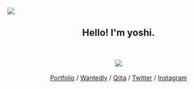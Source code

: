 <br />

![](https://github.com/yoshi1125hisa/yoshi1125hisa/blob/master/icon/facebook_cover_photo_2.png)

<h2 align="center">Hello! I'm yoshi.</h2>

<br />

<p align="center">
  <img src="https://github-readme-stats.vercel.app/api?username=yoshi1125hisa&show_icons=true&count_private=true" />
  <br />
  <br />
  <a href='https://yoshi.fun'>Portfolio</a> /
  <a href='https://www.wantedly.com/users/136325101'>Wantedly</a> /
  <a href='https://qiita.com/yoshi1125hisa'>Qiita</a> /
  <a href='https://www.twitter.com/yoshi1125hisa'>Twitter</a> /
  <a href='https://www.instagram.com/yoshi1125hisa'>Instagram</a>
</p>

<br />

